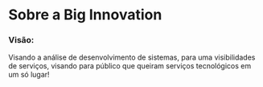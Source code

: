 <h1>Sobre a Big Innovation</h1>

  <h3>Visão:</h3>
    <p>Visando a análise de desenvolvimento de sistemas, para uma visibilidades de serviços, visando para público que queiram serviços tecnológicos em um só lugar!</p>
